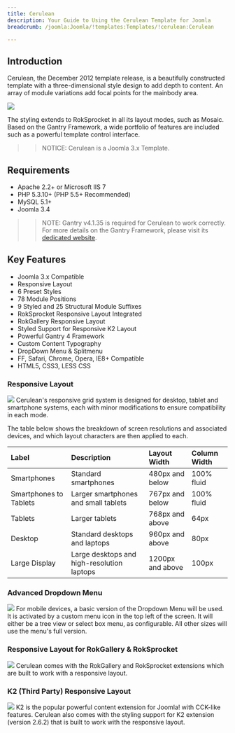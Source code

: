 ```yaml
---
title: Cerulean
description: Your Guide to Using the Cerulean Template for Joomla
breadcrumb: /joomla:Joomla/!templates:Templates/!cerulean:Cerulean

---
```


Introduction
-----
Cerulean, the December 2012 template release, is a beautifully constructed template with a three-dimensional style design to add depth to content. An array of module variations add focal points for the mainbody area.

![][cerulean]

The styling extends to RokSprocket in all its layout modes, such as Mosaic. Based on the Gantry Framework, a wide portfolio of features are included such as a powerful template control interface.

>> NOTICE: Cerulean is a Joomla 3.x Template.

Requirements
-----
* Apache 2.2+ or Microsoft IIS 7
* PHP 5.3.10+ (PHP 5.5+ Recommended)
* MySQL 5.1+
* Joomla 3.4

>> NOTE: Gantry v4.1.35 is required for Cerulean to work correctly. For more details on the Gantry Framework, please visit its [dedicated website](http://gantry.org).

Key Features
-----
* Joomla 3.x Compatible
* Responsive Layout
* 6 Preset Styles
* 78 Module Positions
* 9 Styled and 25 Structural Module Suffixes
* RokSprocket Responsive Layout Integrated
* RokGallery Responsive Layout
* Styled Support for Responsive K2 Layout
* Powerful Gantry 4 Framework
* Custom Content Typography
* DropDown Menu & Splitmenu
* FF, Safari, Chrome, Opera, IE8+ Compatible
* HTML5, CSS3, LESS CSS

### Responsive Layout
![][responsive]
Cerulean's responsive grid system is designed for desktop, tablet and smartphone systems, each with minor modifications to ensure compatibility in each mode.

The table below shows the breakdown of screen resolutions and associated devices, and which layout characters are then applied to each.

| Label                  | Description                                | Layout Width     | Column Width |  
| :--------------------- | :----------------------------------------- | :--------------- | :----------- |  
| Smartphones            | Standard smartphones                       | 480px and below  | 100% fluid   |  
| Smartphones to Tablets | Larger smartphones and small tablets       | 767px and below  | 100% fluid   |  
| Tablets                | Larger tablets                             | 768px and above  | 64px         |  
| Desktop                | Standard desktops and laptops              | 960px and above  | 80px         |  
| Large Display          | Large desktops and high-resolution laptops | 1200px and above | 100px        | 

### Advanced Dropdown Menu
![][dropdown]
For mobile devices, a basic version of the Dropdown Menu will be used. It is activated by a custom menu icon in the top left of the screen. It will either be a tree view or select box menu, as configurable. All other sizes will use the menu's full version.

### Responsive Layout for RokGallery & RokSprocket
![][rokgallery]
Cerulean comes with the RokGallery and RokSprocket extensions which are built to work with a responsive layout.

### K2 (Third Party) Responsive Layout
![][k2]
K2 is the popular powerful content extension for Joomla! with CCK-like features. Cerulean also comes with the styling support for K2 extension (version 2.6.2) that is built to work with the responsive layout.

[gantry]: http://gantry.org
[cerulean]: assets/cerulean2.jpeg
[responsive]: assets/responsive.jpg
[rokgallery]: assets/rokgallery.jpg
[dropdown]: assets/dropdown.jpg
[filezilla]: https://filezilla-project.org
[launcher]: ../../start/rocketlauncher.md
[strips]: assets/strips.jpg
[k2]: assets/k2.jpg